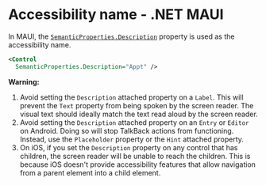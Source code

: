 # Accessibility name - .NET MAUI

In MAUI, the [`SemanticProperties.Description`](https://learn.microsoft.com/en-us/dotnet/api/microsoft.maui.controls.semanticproperties.descriptionproperty#microsoft-maui-controls-semanticproperties-descriptionproperty) property is used as the accessibility name.

```xml
<Control 
  SemanticProperties.Description="Appt" />
```

**Warning:**

1. Avoid setting the `Description` attached property on a `Label`. This will prevent the `Text` property from being spoken by the screen reader. The visual text should ideally match the text read aloud by the screen reader.
2. Avoid setting the `Description` attached property on an `Entry` or `Editor` on Android. Doing so will stop TalkBack actions from functioning. Instead, use the `Placeholder` property or the `Hint` attached property.
3. On iOS, if you set the `Description` property on any control that has children, the screen reader will be unable to reach the children. This is because iOS doesn't provide accessibility features that allow navigation from a parent element into a child element.
